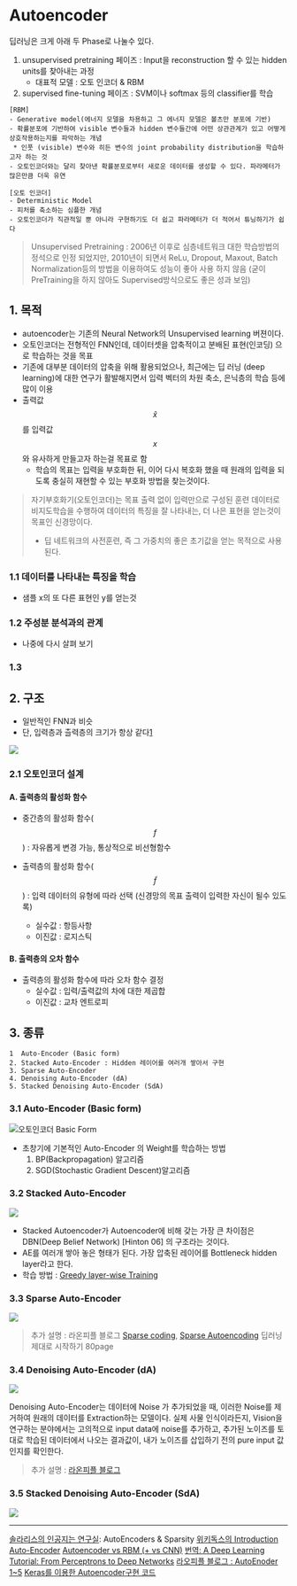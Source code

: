 # Autoencoder

딥러닝은 크게 아래 두 Phase로 나눌수 있다. 

1. unsupervised pretraining 페이즈 : Input을 reconstruction 할 수 있는 hidden units를 찾아내는 과정
    * 대표적 모델 : 오토 인코더 & RBM
2. supervised fine-tuning 페이즈 : SVM이나 softmax 등의 classifier를 학습

```
[RBM]
- Generative model(에너지 모델을 차용하고 그 에너지 모델은 볼츠만 분포에 기반)
- 확률분포에 기반하여 visible 변수들과 hidden 변수들간에 어떤 상관관계가 있고 어떻게 상호작용하는지를 파악하는 개념
 * 인풋 (visible) 변수와 히든 변수의 joint probability distribution을 학습하고자 하는 것
- 오토인코더와는 달리 찾아낸 확률분포로부터 새로운 데이터를 생성할 수 있다. 파라메터가 많은만큼 더욱 유연

[오토 인코더]
- Deterministic Model
- 피처를 축소하는 심플한 개념
- 오토인코더가 직관적일 뿐 아니라 구현하기도 더 쉽고 파라메터가 더 적어서 튜닝하기가 쉽다
```

> Unsupervised Pretraining : 2006년 이후로 심층네트워크 대한 학습방법의 정석으로 인정 되었지만, 2010년이 되면서 ReLu, Dropout, Maxout, Batch Normalization등의 방법을 이용하여도 성능이 좋아 사용 하지 않음 (굳이 PreTraining을 하지 않아도 Supervised방식으로도 좋은 성과 보임)

## 1. 목적 
* autoencoder는 기존의 Neural Network의 Unsupervised learning 버젼이다. 
* 오토인코더는 전형적인 FNN인데, 데이터셋을 압축적이고 분배된 표현(인코딩) 으로 학습하는 것을 목표
* 기존에 대부분 데이터의 압축을 위해 활용되었으나, 최근에는 딥 러닝 (deep learning)에 대한 연구가 활발해지면서 입력 벡터의 차원 축소, 은닉층의 학습 등에 많이 이용
* 출력값 $$ \hat{x} $$를 입력값 $$ x $$와 유사하게 만들고자 하는걸 목표로 함
    * 학습의 목표는 입력을 부호화한 뒤, 이어 다시 복호화 했을 때 원래의 입력을 되도록 충실히 재현할 수 있는 부호화 방법을 찾는것이다. 

> 자기부호화기(오토인코더)는 목표 출력 없이 입력만으로 구성된 훈련 데이터로 비지도학습을 수행하여 데이터의 특징을 잘 나타내는, 더 나은 표현을 얻는것이 목표인 신경망이다. 
> * 딥 네트워크의 사전훈련, 즉 그 가중치의 좋은 초기값을 얻는 목적으로 사용된다. 

### 1.1 데이터를 나타내는 특징을 학습 
* 샘플 x의 또 다른 표현인 y를 얻는것 

### 1.2 주성분 분석과의 관계
* 나중에 다시 살펴 보기 

### 1.3 


## 2. 구조 
* 일반적인 FNN과 비슷 
* 단, 입력층과 츨력층의 크기가 항상 같다[1]

![](http://cfile9.uf.tistory.com/image/266B1740579DA3B3080567)

### 2.1 오토인코더 설계

#### A. 출력층의 활성화 함수
* 중간층의 활성화 함수($$ f $$) : 자유롭게 변경 가능, 통상적으로 비선형함수

* 출력층의 활성화 함수($$ \tilde{f}$$) : 입력 데이터의 유형에 따라 선택 (신경망의 목표 출력이 입력한 자신이 될수 있도록)
    * 실수값 : 항등사항
    * 이진값 : 로지스틱


#### B. 출력층의 오차 함수
* 출력층의 활성화 함수에 따라 오차 함수 결정 
    * 실수값 : 입력/출력값의 차에 대한 제곱합
    * 이진값 : 교차 엔트로피 
    
## 3. 종류 
    1  Auto-Encoder (Basic form)
    2. Stacked Auto-Encoder : Hidden 레이어를 여러개 쌓아서 구현 
    3. Sparse Auto-Encoder
    4. Denoising Auto-Encoder (dA)
    5. Stacked Denoising Auto-Encoder (SdA)


### 3.1  Auto-Encoder (Basic form)

![오토인코더 Basic Form](https://wikidocs.net/images/page/3413/AE.png)

* 초창기에 기본적인 Auto-Encoder 의 Weight를 학습하는 방법
    1. BP(Backpropagation) 알고리즘
    2. SGD(Stochastic Gradient Descent)알고리즘 


### 3.2 Stacked Auto-Encoder
![](https://wikidocs.net/images/page/3413/stackedAE.png)
* Stacked Autoencoder가 Autoencoder에 비해 갖는 가장 큰 차이점은 DBN(Deep Belief Network) [Hinton 06] 의 구조라는 것이다.
* AE를 여러개 쌓아 놓은 형태가 된다. 가장 압축된 레이어를 Bottleneck hidden layer라고 한다. 
* 학습 방법 : [Greedy layer-wise Training](http://m.blog.naver.com/laonple/220884698923#)

### 3.3 Sparse Auto-Encoder
![](https://wikidocs.net/images/page/3413/sparseAE.png)

> 추가 설명 : 라온피플 블로그 [Sparse coding](http://m.blog.naver.com/laonple/220914873095), [Sparse Autoencoding](http://m.blog.naver.com/laonple/220943887634)
> 딥러닝 제대로 시작하기 80page

### 3.4 Denoising Auto-Encoder (dA)
![](https://wikidocs.net/images/page/3413/denoisingAE.png)

Denoising Auto-Encoder는 데이터에 Noise 가 추가되었을 때, 이러한 Noise를 제거하여 원래의 데이터를 Extraction하는 모델이다.
실제 사물 인식이라든지, Vision을 연구하는 분야에서는 고의적으로 input data에 noise를 추가하고, 추가된 노이즈를 토대로 학습된 데이터에서 나오는 결과값이, 내가 노이즈를 삽입하기 전의 pure input 값인지를 확인한다.

> 추가 설명 : [라온피플 블로그](http://m.blog.naver.com/laonple/220891144201)

### 3.5 Stacked Denoising Auto-Encoder (SdA)
![](https://wikidocs.net/images/page/3413/sDA.png)

---
[1]: http://untitledtblog.tistory.com/92 "[머신러닝] - Autoencoder" 

[솔라리스의 인공지는 연구실](http://solarisailab.com/archives/113): AutoEncoders & Sparsity
[위키독스의 Introduction Auto-Encoder](https://wikidocs.net/3413)
[Autoencoder vs RBM (+ vs CNN)](http://khanrc.tistory.com/entry/Autoencoder-vs-RBM-vs-CNN)
[번역: A Deep Learning Tutorial: From Perceptrons to Deep Networks](http://khanrc.tistory.com/entry/Deep-Learning-Tutorial)
[라오피플 블로그 : AutoEnoder 1~5](http://m.blog.naver.com/laonple/220880813236)
[Keras를 이용한 Autoencoder구현 코드](https://byeongkijeong.github.io/Keras-Autoencoder/)